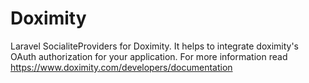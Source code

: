 # Doximity
Laravel SocialiteProviders for Doximity. It helps to integrate doximity's OAuth authorization for your application. For more information read https://www.doximity.com/developers/documentation 
